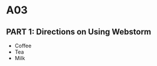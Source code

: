 # A03
<h2>PART 1: Directions on Using Webstorm</h2>
<ul>
  <li>Coffee</li>
  <li>Tea</li>
  <li>Milk</li>
</ul>

